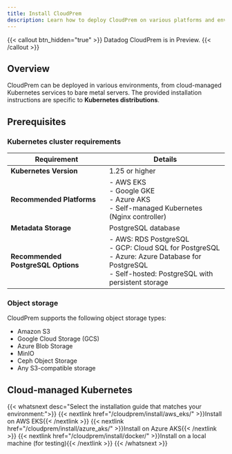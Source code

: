 ```yaml
---
title: Install CloudPrem
description: Learn how to deploy CloudPrem on various platforms and environments
---
```


{{< callout btn_hidden="true" >}}
  Datadog CloudPrem is in Preview.
{{< /callout >}}

## Overview

CloudPrem can be deployed in various environments, from cloud-managed Kubernetes services to bare metal servers. The provided installation instructions are specific to **Kubernetes distributions**.

## Prerequisites

### Kubernetes cluster requirements

| Requirement            | Details                                                                                  |
|------------------------|------------------------------------------------------------------------------------------|
| **Kubernetes Version** | 1.25 or higher                                                                           |
| **Recommended Platforms** | - AWS EKS<br>- Google GKE<br>- Azure AKS<br>- Self-managed Kubernetes (Nginx controller) |
| **Metadata Storage**   | PostgreSQL database                                                                      |
| **Recommended PostgreSQL Options** | - AWS: RDS PostgreSQL<br>- GCP: Cloud SQL for PostgreSQL<br>- Azure: Azure Database for PostgreSQL<br>- Self-hosted: PostgreSQL with persistent storage |

### Object storage
CloudPrem supports the following object storage types:
- Amazon S3
- Google Cloud Storage (GCS)
- Azure Blob Storage
- MinIO
- Ceph Object Storage
- Any S3-compatible storage

## Cloud-managed Kubernetes

{{< whatsnext desc="Select the installation guide that matches your environment:">}}
  {{< nextlink href="/cloudprem/install/aws_eks/" >}}Install on AWS EKS{{< /nextlink >}}
  {{< nextlink href="/cloudprem/install/azure_aks/" >}}Install on Azure AKS{{< /nextlink >}}
  {{< nextlink href="/cloudprem/install/docker/" >}}Install on a local machine (for testing){{< /nextlink >}}
{{< /whatsnext >}}

<!-- ## Self-managed Kubernetes

{{< whatsnext desc=" ">}}
  {{< nextlink href="cloudprem/install/kubernetes_nginx/" >}}Install on a K8s cluster with NGINX Ingress Controller{{< /nextlink >}}
{{< /whatsnext >}} -->
